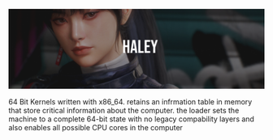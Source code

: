 ![image_banner](.github/haley.png)

64 Bit Kernels written with x86_64. retains an infrmation table in memory that store critical information about the computer. the loader sets the machine to a complete 64-bit state with no legacy compability layers and also enables all possible CPU cores in the computer
